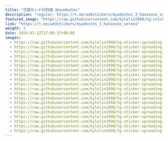 ```yaml
---
title: "花園セレナ🐱鸫酱 @myadestes"
description: "regular: https://t.me/addstickers/myadestes_3_hanazono_serena"
featured_image: "https://raw.githubusercontent.com/kylelin1998/tg-sticker-spreading-worldwide-images/main/img/84b10b79-3d96-4b06-b2e6-c72b575827a3.jpg"
link: "https://t.me/addstickers/myadestes_3_hanazono_serena"
weight: 3
date: 2024-01-12T17:06:37+08:00
images:
  - https://raw.githubusercontent.com/kylelin1998/tg-sticker-spreading-worldwide-images/main/img/84b10b79-3d96-4b06-b2e6-c72b575827a3.jpg
  - https://raw.githubusercontent.com/kylelin1998/tg-sticker-spreading-worldwide-images/main/img/be1676e0-9e16-44f7-813f-27159e89ee9b.jpg
  - https://raw.githubusercontent.com/kylelin1998/tg-sticker-spreading-worldwide-images/main/img/c4b8cf18-dd32-4ab6-ac88-010ebe94adde.jpg
  - https://raw.githubusercontent.com/kylelin1998/tg-sticker-spreading-worldwide-images/main/img/0d4c84ea-71de-4156-ac32-bca8e1f68d84.jpg
  - https://raw.githubusercontent.com/kylelin1998/tg-sticker-spreading-worldwide-images/main/img/d9249864-dbc4-4c86-871c-a21c3239be91.jpg
  - https://raw.githubusercontent.com/kylelin1998/tg-sticker-spreading-worldwide-images/main/img/bbe24671-e386-4a27-bff9-5fd7998f00c0.jpg
  - https://raw.githubusercontent.com/kylelin1998/tg-sticker-spreading-worldwide-images/main/img/a0abf50f-4096-4ef5-a8cc-c4ada937d34e.jpg
  - https://raw.githubusercontent.com/kylelin1998/tg-sticker-spreading-worldwide-images/main/img/b0094e3f-519e-486f-bb85-5b2aac2d8db2.jpg
  - https://raw.githubusercontent.com/kylelin1998/tg-sticker-spreading-worldwide-images/main/img/cd265b1e-80df-4afb-b02d-3f6a61f57213.jpg
  - https://raw.githubusercontent.com/kylelin1998/tg-sticker-spreading-worldwide-images/main/img/60128d87-dbb3-4675-8ae5-3cfce050ce16.jpg
  - https://raw.githubusercontent.com/kylelin1998/tg-sticker-spreading-worldwide-images/main/img/f08f6615-71cb-47c0-a60b-cae45ac31658.jpg
  - https://raw.githubusercontent.com/kylelin1998/tg-sticker-spreading-worldwide-images/main/img/f25e505d-b334-4106-9857-77cf5e9400b3.jpg
  - https://raw.githubusercontent.com/kylelin1998/tg-sticker-spreading-worldwide-images/main/img/1af87d7d-9265-45a1-b78f-b61d21425048.jpg
  - https://raw.githubusercontent.com/kylelin1998/tg-sticker-spreading-worldwide-images/main/img/01f5a93d-194a-4ef9-aa4a-990c8e628d8c.jpg
  - https://raw.githubusercontent.com/kylelin1998/tg-sticker-spreading-worldwide-images/main/img/0f0bc3e5-9ebf-4443-8b2c-23fb60384b07.jpg
  - https://raw.githubusercontent.com/kylelin1998/tg-sticker-spreading-worldwide-images/main/img/5db9bf16-d434-4121-a76f-f528c88a352a.jpg
  - https://raw.githubusercontent.com/kylelin1998/tg-sticker-spreading-worldwide-images/main/img/c0127241-7ddb-4ffc-bad9-6eb06ad5ff6e.jpg
  - https://raw.githubusercontent.com/kylelin1998/tg-sticker-spreading-worldwide-images/main/img/218fec10-22d9-4932-8afc-0b0411ead9ad.jpg
  - https://raw.githubusercontent.com/kylelin1998/tg-sticker-spreading-worldwide-images/main/img/565bfcf3-42b4-4c13-8557-39168442d495.jpg
  - https://raw.githubusercontent.com/kylelin1998/tg-sticker-spreading-worldwide-images/main/img/61bed70e-8adb-4193-8443-1724b1f18ef0.jpg
---
```

